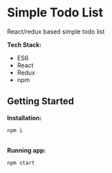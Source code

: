 # Simple Todo List

React/redux based simple todo list

**Tech Stack:**

* ES6
* React
* Redux
* npm

## Getting Started

**Installation:**

`npm i`

\
**Running app:**

`npm start`
